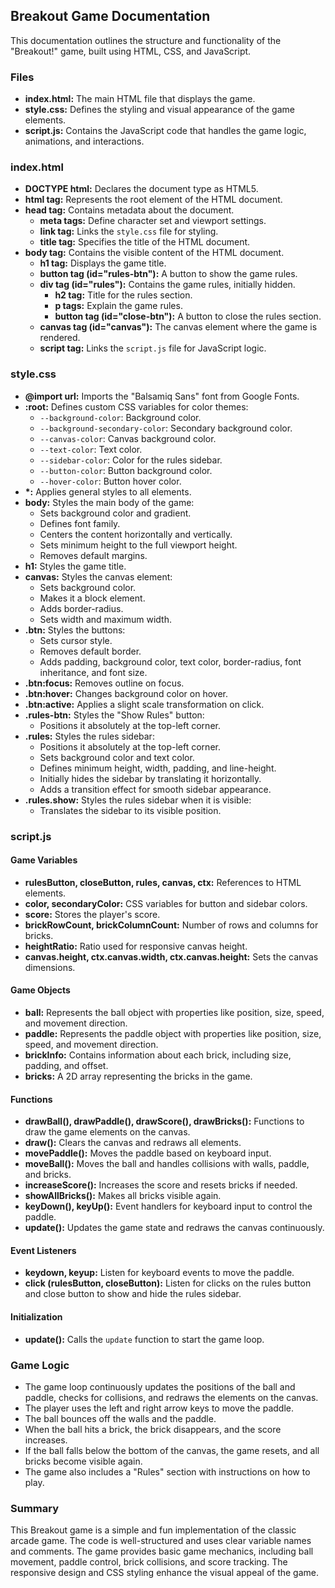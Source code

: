## Breakout Game Documentation

This documentation outlines the structure and functionality of the "Breakout!" game, built using HTML, CSS, and JavaScript.

### Files

* **index.html:** The main HTML file that displays the game.
* **style.css:** Defines the styling and visual appearance of the game elements.
* **script.js:** Contains the JavaScript code that handles the game logic, animations, and interactions.

### index.html

* **DOCTYPE html:** Declares the document type as HTML5.
* **html tag:** Represents the root element of the HTML document.
* **head tag:** Contains metadata about the document.
    * **meta tags:** Define character set and viewport settings.
    * **link tag:** Links the `style.css` file for styling.
    * **title tag:** Specifies the title of the HTML document.
* **body tag:** Contains the visible content of the HTML document.
    * **h1 tag:** Displays the game title.
    * **button tag (id="rules-btn"):** A button to show the game rules.
    * **div tag (id="rules"):** Contains the game rules, initially hidden.
        * **h2 tag:** Title for the rules section.
        * **p tags:** Explain the game rules.
        * **button tag (id="close-btn"):** A button to close the rules section.
    * **canvas tag (id="canvas"):** The canvas element where the game is rendered.
    * **script tag:** Links the `script.js` file for JavaScript logic.

### style.css

* **@import url:** Imports the "Balsamiq Sans" font from Google Fonts.
* **:root:** Defines custom CSS variables for color themes:
    * `--background-color`: Background color.
    * `--background-secondary-color`: Secondary background color.
    * `--canvas-color`: Canvas background color.
    * `--text-color`: Text color.
    * `--sidebar-color`: Color for the rules sidebar.
    * `--button-color`: Button background color.
    * `--hover-color`: Button hover color.
* **\*:** Applies general styles to all elements.
* **body:** Styles the main body of the game:
    * Sets background color and gradient.
    * Defines font family.
    * Centers the content horizontally and vertically.
    * Sets minimum height to the full viewport height.
    * Removes default margins.
* **h1:** Styles the game title.
* **canvas:** Styles the canvas element:
    * Sets background color.
    * Makes it a block element.
    * Adds border-radius.
    * Sets width and maximum width.
* **.btn:** Styles the buttons:
    * Sets cursor style.
    * Removes default border.
    * Adds padding, background color, text color, border-radius, font inheritance, and font size.
* **.btn:focus:** Removes outline on focus.
* **.btn:hover:** Changes background color on hover.
* **.btn:active:** Applies a slight scale transformation on click.
* **.rules-btn:** Styles the "Show Rules" button:
    * Positions it absolutely at the top-left corner.
* **.rules:** Styles the rules sidebar:
    * Positions it absolutely at the top-left corner.
    * Sets background color and text color.
    * Defines minimum height, width, padding, and line-height.
    * Initially hides the sidebar by translating it horizontally.
    * Adds a transition effect for smooth sidebar appearance.
* **.rules.show:** Styles the rules sidebar when it is visible:
    * Translates the sidebar to its visible position.

### script.js

#### Game Variables

* **rulesButton, closeButton, rules, canvas, ctx:** References to HTML elements.
* **color, secondaryColor:** CSS variables for button and sidebar colors.
* **score:** Stores the player's score.
* **brickRowCount, brickColumnCount:** Number of rows and columns for bricks.
* **heightRatio:** Ratio used for responsive canvas height.
* **canvas.height, ctx.canvas.width, ctx.canvas.height:** Sets the canvas dimensions.

#### Game Objects

* **ball:** Represents the ball object with properties like position, size, speed, and movement direction.
* **paddle:** Represents the paddle object with properties like position, size, speed, and movement direction.
* **brickInfo:** Contains information about each brick, including size, padding, and offset.
* **bricks:** A 2D array representing the bricks in the game.

#### Functions

* **drawBall(), drawPaddle(), drawScore(), drawBricks():** Functions to draw the game elements on the canvas.
* **draw():** Clears the canvas and redraws all elements.
* **movePaddle():** Moves the paddle based on keyboard input.
* **moveBall():** Moves the ball and handles collisions with walls, paddle, and bricks.
* **increaseScore():** Increases the score and resets bricks if needed.
* **showAllBricks():** Makes all bricks visible again.
* **keyDown(), keyUp():** Event handlers for keyboard input to control the paddle.
* **update():** Updates the game state and redraws the canvas continuously.

#### Event Listeners

* **keydown, keyup:** Listen for keyboard events to move the paddle.
* **click (rulesButton, closeButton):** Listen for clicks on the rules button and close button to show and hide the rules sidebar.

#### Initialization

* **update():** Calls the `update` function to start the game loop.

### Game Logic

* The game loop continuously updates the positions of the ball and paddle, checks for collisions, and redraws the elements on the canvas.
* The player uses the left and right arrow keys to move the paddle.
* The ball bounces off the walls and the paddle.
* When the ball hits a brick, the brick disappears, and the score increases.
* If the ball falls below the bottom of the canvas, the game resets, and all bricks become visible again.
* The game also includes a "Rules" section with instructions on how to play.

### Summary

This Breakout game is a simple and fun implementation of the classic arcade game. The code is well-structured and uses clear variable names and comments. The game provides basic game mechanics, including ball movement, paddle control, brick collisions, and score tracking. The responsive design and CSS styling enhance the visual appeal of the game.
